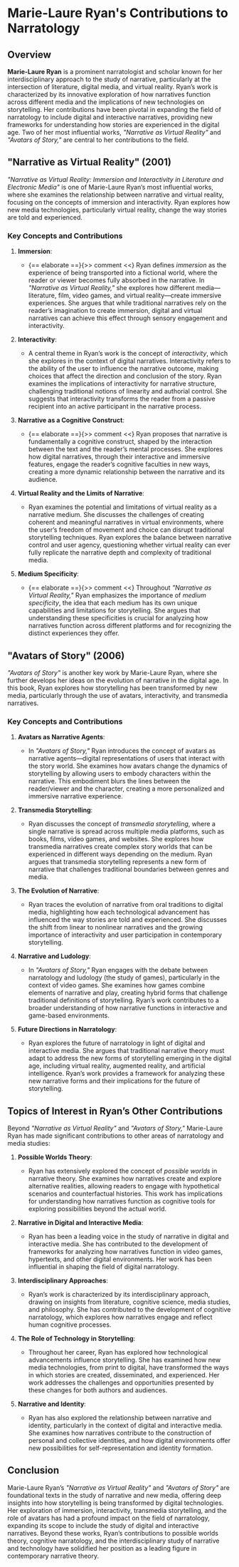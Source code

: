 # Marie-Laure Ryan's Contributions to Narratology

## Overview

**Marie-Laure Ryan** is a prominent narratologist and scholar known for her interdisciplinary approach to the study of narrative, particularly at the intersection of literature, digital media, and virtual reality. Ryan’s work is characterized by its innovative exploration of how narratives function across different media and the implications of new technologies on storytelling. Her contributions have been pivotal in expanding the field of narratology to include digital and interactive narratives, providing new frameworks for understanding how stories are experienced in the digital age. Two of her most influential works, *"Narrative as Virtual Reality"* and *"Avatars of Story,"* are central to her contributions to the field.

## "Narrative as Virtual Reality" (2001)

*"Narrative as Virtual Reality: Immersion and Interactivity in Literature and Electronic Media"* is one of Marie-Laure Ryan’s most influential works, where she examines the relationship between narrative and virtual reality, focusing on the concepts of immersion and interactivity. Ryan explores how new media technologies, particularly virtual reality, change the way stories are told and experienced.

### Key Concepts and Contributions

1. **Immersion**:
   - {== elaborate ==}{>> comment <<} Ryan defines *immersion* as the experience of being transported into a fictional world, where the reader or viewer becomes fully absorbed in the narrative. In *"Narrative as Virtual Reality,"* she explores how different media—literature, film, video games, and virtual reality—create immersive experiences. She argues that while traditional narratives rely on the reader’s imagination to create immersion, digital and virtual narratives can achieve this effect through sensory engagement and interactivity.

2. **Interactivity**:
   - A central theme in Ryan’s work is the concept of *interactivity*, which she explores in the context of digital narratives. Interactivity refers to the ability of the user to influence the narrative outcome, making choices that affect the direction and conclusion of the story. Ryan examines the implications of interactivity for narrative structure, challenging traditional notions of linearity and authorial control. She suggests that interactivity transforms the reader from a passive recipient into an active participant in the narrative process.

3. **Narrative as a Cognitive Construct**:
   - {== elaborate ==}{>> comment <<} Ryan proposes that narrative is fundamentally a cognitive construct, shaped by the interaction between the text and the reader’s mental processes. She explores how digital narratives, through their interactive and immersive features, engage the reader’s cognitive faculties in new ways, creating a more dynamic relationship between the narrative and its audience.

4. **Virtual Reality and the Limits of Narrative**:
   - Ryan examines the potential and limitations of virtual reality as a narrative medium. She discusses the challenges of creating coherent and meaningful narratives in virtual environments, where the user’s freedom of movement and choice can disrupt traditional storytelling techniques. Ryan explores the balance between narrative control and user agency, questioning whether virtual reality can ever fully replicate the narrative depth and complexity of traditional media.

5. **Medium Specificity**:
   - {== elaborate ==}{>> comment <<} Throughout *"Narrative as Virtual Reality,"* Ryan emphasizes the importance of *medium specificity*, the idea that each medium has its own unique capabilities and limitations for storytelling. She argues that understanding these specificities is crucial for analyzing how narratives function across different platforms and for recognizing the distinct experiences they offer.

## "Avatars of Story" (2006)

*"Avatars of Story"* is another key work by Marie-Laure Ryan, where she further develops her ideas on the evolution of narrative in the digital age. In this book, Ryan explores how storytelling has been transformed by new media, particularly through the use of avatars, interactivity, and transmedia narratives.

### Key Concepts and Contributions

1. **Avatars as Narrative Agents**:
   - In *"Avatars of Story,"* Ryan introduces the concept of avatars as narrative agents—digital representations of users that interact with the story world. She examines how avatars change the dynamics of storytelling by allowing users to embody characters within the narrative. This embodiment blurs the lines between the reader/viewer and the character, creating a more personalized and immersive narrative experience.

2. **Transmedia Storytelling**:
   - Ryan discusses the concept of *transmedia storytelling*, where a single narrative is spread across multiple media platforms, such as books, films, video games, and websites. She explores how transmedia narratives create complex story worlds that can be experienced in different ways depending on the medium. Ryan argues that transmedia storytelling represents a new form of narrative that challenges traditional boundaries between genres and media.

3. **The Evolution of Narrative**:
   - Ryan traces the evolution of narrative from oral traditions to digital media, highlighting how each technological advancement has influenced the way stories are told and experienced. She discusses the shift from linear to nonlinear narratives and the growing importance of interactivity and user participation in contemporary storytelling.

4. **Narrative and Ludology**:
   - In *"Avatars of Story,"* Ryan engages with the debate between narratology and ludology (the study of games), particularly in the context of video games. She examines how games combine elements of narrative and play, creating hybrid forms that challenge traditional definitions of storytelling. Ryan’s work contributes to a broader understanding of how narrative functions in interactive and game-based environments.

5. **Future Directions in Narratology**:
   - Ryan explores the future of narratology in light of digital and interactive media. She argues that traditional narrative theory must adapt to address the new forms of storytelling emerging in the digital age, including virtual reality, augmented reality, and artificial intelligence. Ryan’s work provides a framework for analyzing these new narrative forms and their implications for the future of storytelling.

## Topics of Interest in Ryan’s Other Contributions

Beyond *"Narrative as Virtual Reality"* and *"Avatars of Story,"* Marie-Laure Ryan has made significant contributions to other areas of narratology and media studies:

1. **Possible Worlds Theory**:
   - Ryan has extensively explored the concept of *possible worlds* in narrative theory. She examines how narratives create and explore alternative realities, allowing readers to engage with hypothetical scenarios and counterfactual histories. This work has implications for understanding how narratives function as cognitive tools for exploring possibilities beyond the actual world.

2. **Narrative in Digital and Interactive Media**:
   - Ryan has been a leading voice in the study of narrative in digital and interactive media. She has contributed to the development of frameworks for analyzing how narratives function in video games, hypertexts, and other digital environments. Her work has been influential in shaping the field of digital narratology.

3. **Interdisciplinary Approaches**:
   - Ryan’s work is characterized by its interdisciplinary approach, drawing on insights from literature, cognitive science, media studies, and philosophy. She has contributed to the development of cognitive narratology, which explores how narratives engage and reflect human cognitive processes.

4. **The Role of Technology in Storytelling**:
   - Throughout her career, Ryan has explored how technological advancements influence storytelling. She has examined how new media technologies, from print to digital, have transformed the ways in which stories are created, disseminated, and experienced. Her work addresses the challenges and opportunities presented by these changes for both authors and audiences.

5. **Narrative and Identity**:
   - Ryan has also explored the relationship between narrative and identity, particularly in the context of digital and interactive media. She examines how narratives contribute to the construction of personal and collective identities, and how digital environments offer new possibilities for self-representation and identity formation.

## Conclusion

Marie-Laure Ryan’s *"Narrative as Virtual Reality"* and *"Avatars of Story"* are foundational texts in the study of narrative and new media, offering deep insights into how storytelling is being transformed by digital technologies. Her exploration of immersion, interactivity, transmedia storytelling, and the role of avatars has had a profound impact on the field of narratology, expanding its scope to include the study of digital and interactive narratives. Beyond these works, Ryan’s contributions to possible worlds theory, cognitive narratology, and the interdisciplinary study of narrative and technology have solidified her position as a leading figure in contemporary narrative theory.
